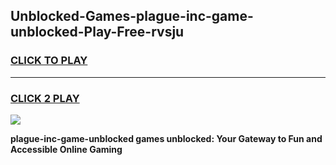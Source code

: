 
## Unblocked-Games-plague-inc-game-unblocked-Play-Free-rvsju
<h3>
<a href="https://premium76.site?title=plague-inc-game-unblocked&ref=09A">CLICK TO PLAY</a></h3>
<hr>

<h3>
<a href="https://premium76.site?title=plague-inc-game-unblocked&ref=09A">CLICK 2 PLAY</a>
  
</h3>

<a href="https://premium76.site?title=plague-inc-game-unblocked&ref=09A"><img src="https://clearcache.store/games.png"></a>


**plague-inc-game-unblocked games unblocked: Your Gateway to Fun and Accessible Online Gaming**
